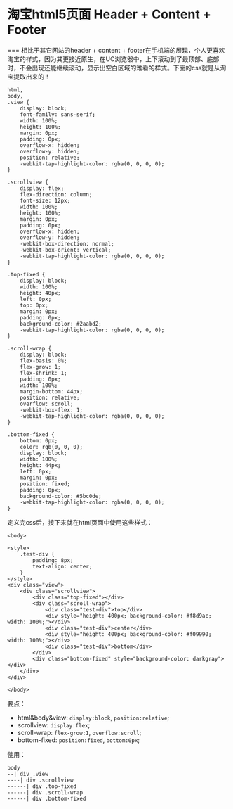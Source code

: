 # 淘宝html5页面 Header + Content + Footer
===
相比于其它网站的header + content + footer在手机端的展现，个人更喜欢淘宝的样式，因为其更接近原生，在UC浏览器中，上下滚动到了最顶部、底部时，不会出现还能继续滚动，显示出空白区域的难看的样式。下面的css就是从淘宝提取出来的！

```
html,
body,
.view {
    display: block;
    font-family: sans-serif;
    width: 100%;
    height: 100%;
    margin: 0px;
    padding: 0px;
    overflow-x: hidden;
    overflow-y: hidden;
    position: relative;
    -webkit-tap-highlight-color: rgba(0, 0, 0, 0);
}

.scrollview {
    display: flex;
    flex-direction: column;
    font-size: 12px;
    width: 100%;
    height: 100%;
    margin: 0px;
    padding: 0px;
    overflow-x: hidden;
    overflow-y: hidden;
    -webkit-box-direction: normal;
    -webkit-box-orient: vertical;
    -webkit-tap-highlight-color: rgba(0, 0, 0, 0);
}

.top-fixed {
    display: block;
    width: 100%;
    height: 40px;
    left: 0px;
    top: 0px;
    margin: 0px;
    padding: 0px;
    background-color: #2aabd2;
    -webkit-tap-highlight-color: rgba(0, 0, 0, 0);
}

.scroll-wrap {
    display: block;
    flex-basis: 0%;
    flex-grow: 1;
    flex-shrink: 1;
    padding: 0px;
    width: 100%;
    margin-bottom: 44px;
    position: relative;
    overflow: scroll;
    -webkit-box-flex: 1;
    -webkit-tap-highlight-color: rgba(0, 0, 0, 0);
}

.bottom-fixed {
    bottom: 0px;
    color: rgb(0, 0, 0);
    display: block;
    width: 100%;
    height: 44px;
    left: 0px;
    margin: 0px;
    position: fixed;
    padding: 0px;
    background-color: #5bc0de;
    -webkit-tap-highlight-color: rgba(0, 0, 0, 0);
}
```

定义完css后，接下来就在html页面中使用这些样式：
```
<body>

<style>
    .test-div {
        padding: 8px;
        text-align: center;
    }
</style>
<div class="view">
    <div class="scrollview">
        <div class="top-fixed"></div>
        <div class="scroll-wrap">
            <div class="test-div">top</div>
            <div style="height: 400px; background-color: #f8d9ac; width: 100%;"></div>
            <div class="test-div">center</div>
            <div style="height: 400px; background-color: #f09990; width: 100%;"></div>
            <div class="test-div">bottom</div>
        </div>
        <div class="bottom-fixed" style="background-color: darkgray"></div>
    </div>
</div>

</body>
```

要点：
- html&body&view: `display:block`, `position:relative`;
- scrollview: `display:flex`;
- scroll-wrap: `flex-grow:1`, `overflow:scroll`;
- bottom-fixed: `position:fixed`, `bottom:0px`;

使用：
```
body
--| div .view
----| div .scrollview
------| div .top-fixed
------| div .scroll-wrap
------| div .bottom-fixed
```
